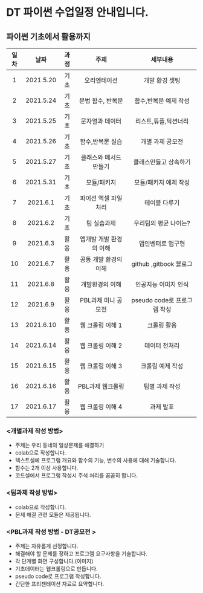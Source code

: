 # DT 파이썬 수업일정 안내입니다.   

## 파이썬 기초에서 활용까지   

|일차|날짜|과정|주제|세부내용|  
|:---:|:---:|:---:|:---:|:---:|  
|1|2021.5.20| 기초 |오리엔테이션   | 개발 환경 셋팅| 
|2|2021.5.24| 기초 |문법	함수, 반복문   | 함수,반복문 예제 작성| 
|3|	2021.5.25| 기초 |문자열과 데이터  	|  리스트,튜플,딕션너리|
|4|	2021.5.26| 기초 |함수,반복문 실습  | 개별 과제 공모전| 
|5|2021.5.27| 기초 |클래스와 메서드 만들기  |  클래스만들고 상속하기|
|6|2021.5.31| 기초 |모듈/패키지	| 모듈/패키지 예제 작성|
|7|2021.6.1| 기초 |파이선 엑셀 파일 처리| 테이블 다루기|
|8|	2021.6.2| 기초 |팀 실습과제 | 우리팀의 평균 나이는?|
|9|	2021.6.3| 활용 |앱개발 개발 환경의 이해  | 앱인벤터로 앱구현|
|10|2021.6.7| 활용 |공동 개발 환경의 이해  | github ,gitbook 블로그 |
|11|2021.6.8| 활용 |개발환경의 이해  | 인공지능 이미지 인식|
|12|2021.6.9| 활용 |PBL과제 미니 공모전 | pseudo code로 프로그램 작성|
|13|2021.6.10| 활용 |웹 크롤링 이해 1  | 크롤링 활용 |
|14|2021.6.14| 활용 |웹 크롤링 이해 2  | 데이터 전처리 |
|15|2021.6.15| 활용 |웹 크롤링 이해 3  |크롤링 예제 작성 | 
|16|2021.6.16| 활용 |PBL과제 웹크롤링  | 팀별 과제 작성 |
|17|2021.6.17| 활용 |웹 크롤링 이해 4  | 과제 발표|
 
### <개별과제 작성 방법>
* 주제는 우리 동네의 일상문제를 해결하기 
* colab으로 작성합니다. 
* 텍스트셀에 프로그램 개요와 함수의 기능, 변수의 사용에 대해 기술합니다.
* 함수는 2개 이상 사용합니다. 
* 코드셀에서 프로그램 작성시 주석 처리를 꼼꼼히 합니다.

### <팀과제 작성 방법>
* colab으로 작성합니다. 
* 문제 해결 관련 모듈은 제공됩니다.

### <PBL과제 작성 방법 - DT공모전 >
* 주제는 자유롭게 선정합니다.
* 해결해야 할 문제를 정하고 프로그램 요구사항을 기술합니다.
* 각 단계별 화면 구성합니다.(이미지)
* 기초데이터는 웹크롤링으로 만듭니다.
* pseudo code로 프로그램 작성합니다.
* 간단한 프리젠테이션 자료로 요약합니다.

